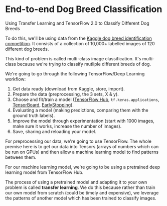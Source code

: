 # End-to-end Dog Breed Classification
Using Transfer Learning and TensorFlow 2.0 to Classify Different Dog Breeds

To do this, we'll be using data from the [Kaggle dog breed identification competition](https://www.kaggle.com/c/dog-breed-identification/overview). It consists of a collection of 10,000+ labelled images of 120 different dog breeds.

This kind of problem is called multi-class image classification. It's multi-class because we're trying to classify mutliple different breeds of dog.

We're going to go through the following TensorFlow/Deep Learning workflow:
1. Get data ready (download from Kaggle, store, import).
2. Prepare the data (preprocessing, the 3 sets, X & y).
3. Choose and fit/train a model ([TensorFlow Hub](https://www.tensorflow.org/hub), `tf.keras.applications`, [TensorBoard](https://www.tensorflow.org/tensorboard), [EarlyStopping](https://www.tensorflow.org/api_docs/python/tf/keras/callbacks/EarlyStopping)).
4. Evaluating a model (making predictions, comparing them with the ground truth labels).
5. Improve the model through experimentation (start with 1000 images, make sure it works, increase the number of images).
6. Save, sharing and reloading your model.

For preprocessing our data, we're going to use TensorFlow. The whole premise here is to get our data into Tensors (arrays of numbers which can be run on GPUs) and then allow a machine learning model to find patterns between them.

For our machine learning model, we're going to be using a pretrained deep learning model from TensorFlow Hub.

The process of using a pretrained model and adapting it to your own problem is called **transfer learning**. We do this because rather than train our own model from scratch (could be timely and expensive), we leverage the patterns of another model which has been trained to classify images.
